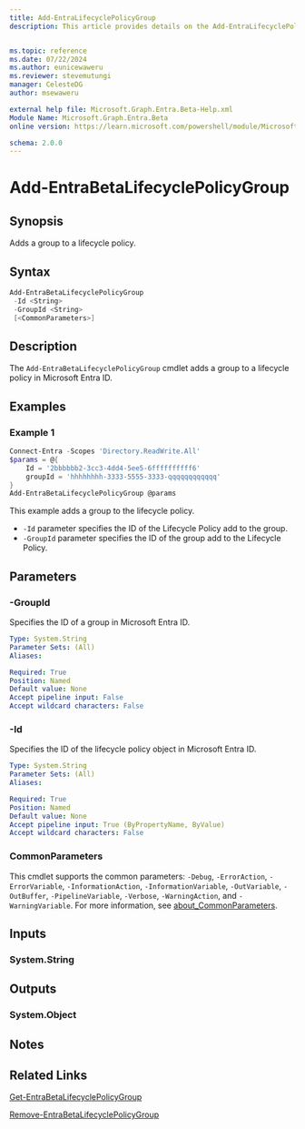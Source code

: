 ```yaml
---
title: Add-EntraLifecyclePolicyGroup
description: This article provides details on the Add-EntraLifecyclePolicyGroup command.


ms.topic: reference
ms.date: 07/22/2024
ms.author: eunicewaweru
ms.reviewer: stevemutungi
manager: CelesteDG
author: msewaweru

external help file: Microsoft.Graph.Entra.Beta-Help.xml
Module Name: Microsoft.Graph.Entra.Beta
online version: https://learn.microsoft.com/powershell/module/Microsoft.Graph.Entra.Beta/Add-EntraBetaLifecyclePolicyGroup

schema: 2.0.0
---
```


# Add-EntraBetaLifecyclePolicyGroup

## Synopsis

Adds a group to a lifecycle policy.

## Syntax

```powershell
Add-EntraBetaLifecyclePolicyGroup 
 -Id <String> 
 -GroupId <String> 
 [<CommonParameters>]
```

## Description

The `Add-EntraBetaLifecyclePolicyGroup` cmdlet adds a group to a lifecycle policy in Microsoft Entra ID.

## Examples

### Example 1

```powershell
Connect-Entra -Scopes 'Directory.ReadWrite.All'
$params = @{
    Id = '2bbbbbb2-3cc3-4dd4-5ee5-6ffffffffff6'
    groupId = 'hhhhhhhh-3333-5555-3333-qqqqqqqqqqqq'
}
Add-EntraBetaLifecyclePolicyGroup @params
```

This example adds a group to the lifecycle policy.

- `-Id` parameter specifies the ID of the Lifecycle Policy add to the group.
- `-GroupId`  parameter specifies the ID of the group add to the Lifecycle Policy.

## Parameters

### -GroupId

Specifies the ID of a group in Microsoft Entra ID.

```yaml
Type: System.String
Parameter Sets: (All)
Aliases:

Required: True
Position: Named
Default value: None
Accept pipeline input: False
Accept wildcard characters: False
```

### -Id

Specifies the ID of the lifecycle policy object in Microsoft Entra ID.

```yaml
Type: System.String
Parameter Sets: (All)
Aliases:

Required: True
Position: Named
Default value: None
Accept pipeline input: True (ByPropertyName, ByValue)
Accept wildcard characters: False
```

### CommonParameters

This cmdlet supports the common parameters: `-Debug`, `-ErrorAction`, `-ErrorVariable`, `-InformationAction`, `-InformationVariable`, `-OutVariable`, `-OutBuffer`, `-PipelineVariable`, `-Verbose`, `-WarningAction`, and `-WarningVariable`. For more information, see [about_CommonParameters](https://go.microsoft.com/fwlink/?LinkID=113216).

## Inputs

### System.String

## Outputs

### System.Object

## Notes

## Related Links

[Get-EntraBetaLifecyclePolicyGroup](Get-EntraBetaLifecyclePolicyGroup.md)

[Remove-EntraBetaLifecyclePolicyGroup](Remove-EntraBetaLifecyclePolicyGroup.md)
